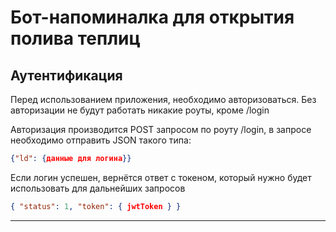 # Бот-напоминалка для открытия полива теплиц

## Аутентификация

Перед использованием приложения, необходимо авторизоваться. Без авторизации не будут работать никакие роуты, кроме /login

Авторизация производится POST запросом по роуту /login, в запросе необходимо отправить JSON такого типа:

```json
{"ld": {данные для логина}}
```

Если логин успешен, вернётся ответ с токеном, который нужно будет использовать для дальнейших запросов

```json
{ "status": 1, "token": { jwtToken } }
```

---
